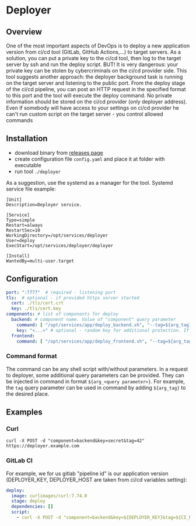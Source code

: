# Deployer

## Overview
One of the most important aspects of DevOps is to deploy a new application version from ci/cd tool (GitLab, GitHub Actions,...) to target servers.
As a solution, you can put a private key to the ci/cd tool, then log to the target server by ssh and run the deploy script. 
BUT! It is very dangerous: your private key can be stolen by cybercriminals on the ci/cd provider side. 
This tool suggests another approach: the deployer background task is running on the target server and listening to the public port. 
From the deploy stage of the ci/cd pipeline, you can post an HTTP request in the specified format to this port and the tool will execute the deploy command. 
No private information should be stored on the ci/cd provider (only deployer address).
Even if somebody will have access to your settings on ci/cd provider he can't run custom script on the target server - you control allowed commands

## Installation
- download binary from [releases page](https://gitlab.com/junte/devops/deployer/-/releases/)
- create configuration file `config.yaml` and place it at folder with executable
- run tool `./deployer`

As a suggestion, use the systemd as a manager for the tool. Systemd service file example: 
```
[Unit]
Description=Deployer service.

[Service]
Type=simple
Restart=always
RestartSec=10
WorkingDirectory=/opt/services/deployer
User=deploy
ExecStart=/opt/services/deployer/deployer

[Install]
WantedBy=multi-user.target
```

## Configuration
```yaml
port: ":7777"  # required - listening port 
tls:  # optional - if provided https server started
  cert: ./tls/cert.crt
  key: ./tls/cert.key
components: # list of components for deploy
  backend: # component name. Value of "component" query parameter
    command: [ "/opt/services/app/deploy_backend.sh", "--tag=${arg_tag}" ] # required - deploy command
    key: "<...>" # optional - random key for additional protection. If not provided - don't check. Value of "key" query parameter 
  frontend:
    command: [ "/opt/services/app/deploy_frontend.sh", "--tag=${arg_tag}" ] # required - deploy command
```

### Command format
The command can be any shell script with/without parameters. 
In a request to deployer, some additional query parameters can be provided.
They can be injected in command in format `${arg_<query parameter>}`.
For example, the `tag` query parameter can be used in command by adding `${arg_tag}` to the desired place.


## Examples
### Curl
```shell script
curl -X POST -d "component=backend&key=secret&tag=42" https://deployer.example.com
```

### GitLab CI
For example, we for us gitlab "pipeline id" is our application version (DEPLOYER_KEY, DEPLOYER_HOST are taken from ci/cd variables setting): 
```yaml
deploy:
  image: curlimages/curl:7.74.0
  stage: deploy
  dependencies: []
  script:
    - curl -X POST -d "component=backend&key=${DEPLOYER_KEY}&tag=${CI_PIPELINE_ID}" ${DEPLOYER_HOST}
```
